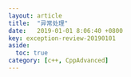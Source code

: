 ```yaml
---
layout: article
title:  "异常处理"
date:   2019-01-01 8:06:40 +0800
key: exception-review-20190101
aside:
  toc: true
category: [c++, CppAdvanced]
---
```

